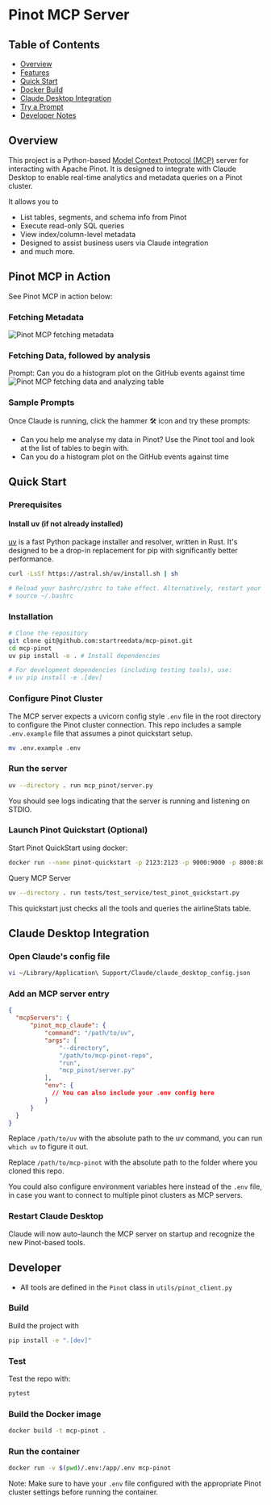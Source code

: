 
# Pinot MCP Server

## Table of Contents

- [Overview](#overview)
- [Features](#features)
- [Quick Start](#quick-start)
- [Docker Build](#docker-build)
- [Claude Desktop Integration](#claude-desktop-integration)
- [Try a Prompt](#try-a-prompt)
- [Developer Notes](#developer-notes)

## Overview

This project is a Python-based [Model Context Protocol (MCP)](https://github.com/anthropic-ai/mcp) server for interacting with Apache Pinot. It is designed to integrate with Claude Desktop to enable real-time analytics and metadata queries on a Pinot cluster.

It allows you to
- List tables, segments, and schema info from Pinot
- Execute read-only SQL queries
- View index/column-level metadata
- Designed to assist business users via Claude integration
- and much more.

## Pinot MCP in Action

See Pinot MCP in action below:

### Fetching Metadata
![Pinot MCP fetching metadata](assets/pinot-mcp-in-action.png)

### Fetching Data, followed by analysis

Prompt:
Can you do a histogram plot on the GitHub events against time
![Pinot MCP fetching data and analyzing table](assets/github-events-analysis.png)

### Sample Prompts
Once Claude is running, click the hammer 🛠️ icon and try these prompts:

- Can you help me analyse my data in Pinot? Use the Pinot tool and look at the list of tables to begin with.
- Can you do a histogram plot on the GitHub events against time


## Quick Start

### Prerequisites

#### Install uv (if not already installed)
[uv](https://github.com/astral-sh/uv) is a fast Python package installer and resolver, written in Rust. It's designed to be a drop-in replacement for pip with significantly better performance.

```bash
curl -LsSf https://astral.sh/uv/install.sh | sh

# Reload your bashrc/zshrc to take effect. Alternatively, restart your terminal
# source ~/.bashrc
```


### Installation
```bash
# Clone the repository
git clone git@github.com:startreedata/mcp-pinot.git
cd mcp-pinot
uv pip install -e . # Install dependencies

# For development dependencies (including testing tools), use:
# uv pip install -e .[dev] 
```

### Configure Pinot Cluster
The MCP server expects a uvicorn config style `.env` file in the root directory to configure the Pinot cluster connection. This repo includes a sample `.env.example` file that assumes a pinot quickstart setup.
```bash
mv .env.example .env
```

### Run the server

```bash
uv --directory . run mcp_pinot/server.py
```
You should see logs indicating that the server is running and listening on STDIO.

### Launch Pinot Quickstart (Optional)

Start Pinot QuickStart using docker:

```bash
docker run --name pinot-quickstart -p 2123:2123 -p 9000:9000 -p 8000:8000 -d apachepinot/pinot:latest QuickStart -type batch
```

Query MCP Server

```bash
uv --directory . run tests/test_service/test_pinot_quickstart.py
```

This quickstart just checks all the tools and queries the airlineStats table.

## Claude Desktop Integration

### Open Claude's config file
```bash
vi ~/Library/Application\ Support/Claude/claude_desktop_config.json
```

### Add an MCP server entry
```json
{
  "mcpServers": {
      "pinot_mcp_claude": {
          "command": "/path/to/uv",
          "args": [
              "--directory",
              "/path/to/mcp-pinot-repo",
              "run",
              "mcp_pinot/server.py"
          ],
          "env": {
            // You can also include your .env config here
          }
      }
  }
}
```
Replace `/path/to/uv` with the absolute path to the uv command, you can run `which uv` to figure it out.

Replace `/path/to/mcp-pinot` with the absolute path to the folder where you cloned this repo.

You could also configure environment variables here instead of the `.env` file, in case you want to connect to multiple pinot clusters as MCP servers.

### Restart Claude Desktop

Claude will now auto-launch the MCP server on startup and recognize the new Pinot-based tools.

## Developer

- All tools are defined in the `Pinot` class in `utils/pinot_client.py`

### Build
Build the project with

```bash
pip install -e ".[dev]"
```

### Test
Test the repo with:
```bash
pytest
```

### Build the Docker image
```bash
docker build -t mcp-pinot .
```

### Run the container
```bash
docker run -v $(pwd)/.env:/app/.env mcp-pinot
```

Note: Make sure to have your `.env` file configured with the appropriate Pinot cluster settings before running the container.

